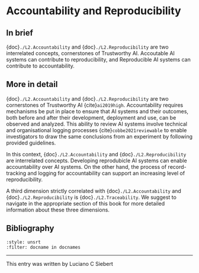 # Accountability and Reproducibility

## In brief

{doc}`./L2.Accountability` and {doc}`./L2.Reproducibility` are two interrelated concepts, cornerstones of Trustworthy AI. Accoutable AI systems can contribute to reproducibility, and Reproducible AI systems can contribute to accountability.

## More in detail

{doc}`./L2.Accountability` and {doc}`./L2.Reproducibility` are two cornerstones of Trustworthy AI {cite}`ai2019high`. Accountability requires mechanisms be put in place to ensure that AI systems and their outcomes, both before and after their development, deployment and use, can be observed and analyzed. This ability to review AI systems involve technical and organisational logging processes {cite}`cobbe2021reviewable` to enable investigators to draw the same conclusions from an experiment by following provided guidelines.

In this context, {doc}`./L2.Accountability` and {doc}`./L2.Reproducibility` are interrelated concepts. Developing reprodubicle AI systems can enable accountability over AI systems. On the other hand, the process of record-tracking and logging for accountability can support an increasing level of reproducibility.

A third dimension strictly correlated with {doc}`./L2.Accountability` and {doc}`./L2.Reproducibility` is {doc}`./L2.Traceability`. We suggest to navigate in the appropriate section of this book for more detailed information about these three dimensions.



## Bibliography

```{bibliography}
:style: unsrt
:filter: docname in docnames
```

---

This entry was written by Luciano C Siebert

